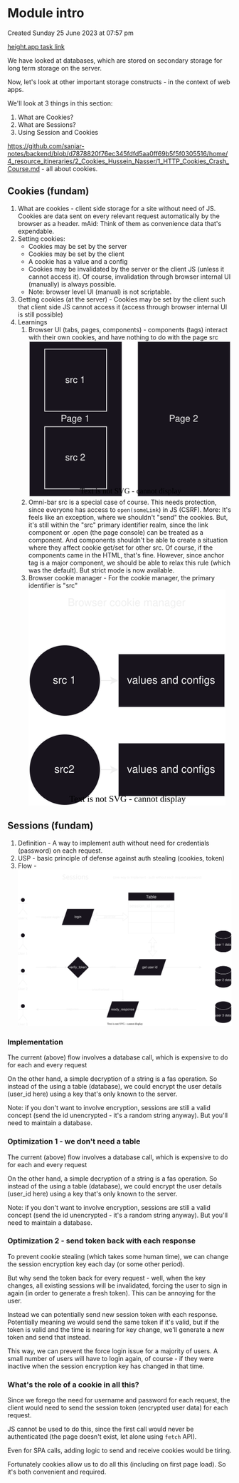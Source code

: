 # Module intro
Created Sunday 25 June 2023 at 07:57 pm

[height.app task link](https://height.app/OitGt6StRG/T-61)

We have looked at databases, which are stored on secondary storage for long term storage on the server.

Now, let's look at other important storage constructs - in the context of web apps.

We'll look at 3 things in this section:
1. What are Cookies?
2. What are Sessions?
3. Using Session and Cookies

https://github.com/sanjar-notes/backend/blob/d7878820f76ec345fdfd5aa0ff69b5f5f0305516/home/4_resource_itineraries/2_Cookies_Hussein_Nasser/1_HTTP_Cookies_Crash_Course.md - all about cookies.
## Cookies (fundam)
1. What are cookies - client side storage for a site without need of JS. Cookies are data sent on every relevant request automatically by the browser as a header. mAid: Think of them as convenience data that's expendable.
2. Setting cookies:
	- Cookies may be set by the server
	- Cookies may be set by the client
	- A cookie has a value and a config
	- Cookies may be invalidated by the server or the client JS (unless it cannot access it). Of course, invalidation through browser internal UI (manually) is always possible.
	- Note: browser level UI (manual) is not scriptable. 
3. Getting cookies (at the server) -  Cookies may be set by the client such that client side JS cannot access it (access through browser internal UI is still possible)
4. Learnings
	1. Browser UI (tabs, pages, components) - components (tags) interact with their own cookies, and have nothing to do with the page src
		   ![](/assets/cookies_and_ui_src.svg)
	2. Omni-bar src is a special case of course. This needs protection, since everyone has access to `open(someLink`) in JS (CSRF). More: It's feels like an exception, where we shouldn't "send" the cookies. But, it's still within the "src" primary identifier realm, since the link component or .open (the page console) can be treated as a component. And components shouldn't be able to create a situation where they affect cookie get/set for other src. Of course, if the components came in the HTML, that's fine. However, since anchor tag is a major component, we should be able to relax this rule (which was the default). But strict mode is now available.
	3. Browser cookie manager - For the cookie manager, the primary identifier is "src"
		![](/assets/browser_cookie_manager.drawio.svg)


## Sessions (fundam)
1. Definition - A way to implement auth without need for credentials (password) on each request.
2. USP - basic principle of defense against auth stealing (cookies, token)
3. Flow - ![](/assets/230_Module_intro-image-2.svg)
### Implementation
The current (above) flow involves a database call, which is expensive to do for each and every request

On the other hand, a simple decryption of a string is a fas operation. So instead of the using a table (database), we could encrypt the user details (user_id here) using a key that's only known to the server.

Note: if you don't want to involve encryption, sessions are still a valid concept (send the id unencrypted - it's a random string anyway). But you'll need to maintain a database.

### Optimization 1 - we don't need a table
The current (above) flow involves a database call, which is expensive to do for each and every request

On the other hand, a simple decryption of a string is a fas operation. So instead of the using a table (database), we could encrypt the user details (user_id here) using a key that's only known to the server.

Note: if you don't want to involve encryption, sessions are still a valid concept (send the id unencrypted - it's a random string anyway). But you'll need to maintain a database.

### Optimization 2 - send token back with each response
To prevent cookie stealing (which takes some human time), we can change the session encryption key each day (or some other period).

But why send the token back for every request - well, when the key changes, all existing sessions will be invalidated, forcing the user to sign in again (in order to generate a fresh token). This can be annoying for the user.

Instead we can potentially send new session token with each response. Potentially meaning we would send the same token if it's valid, but if the token is valid and the time is nearing for key change, we'll generate a new token and send that instead.

This way, we can prevent the force login issue
for a majority of users. A small number of users
will have to login again, of course - if they were inactive when the session encryption key has changed in that time.

### What's the role of a cookie in all this?
Since we forego the need for username and password for each request, the client would need to send the session token (encrypted user data) for each request.

JS cannot be used to do this, since the first call would never be authenticated (the page doesn't exist, let alone using `fetch` API).

Even for SPA calls, adding logic to send and receive cookies would be tiring. 

Fortunately cookies allow us to do all this (including on first page load). So it's both convenient and required.